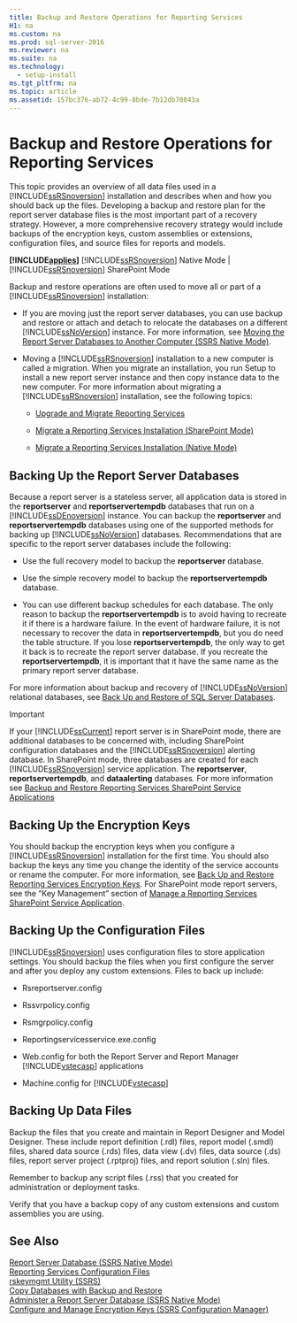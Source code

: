 ```yaml
---
title: Backup and Restore Operations for Reporting Services
H1: na
ms.custom: na
ms.prod: sql-server-2016
ms.reviewer: na
ms.suite: na
ms.technology: 
  - setup-install
ms.tgt_pltfrm: na
ms.topic: article
ms.assetid: 157bc376-ab72-4c99-8bde-7b12db70843a
---
```

# Backup and Restore Operations for Reporting Services
  This topic provides an overview of all data files used in a [!INCLUDE[ssRSnoversion](../../Token/Other/ssRSnoversion_md.md)] installation and describes when and how you should back up the files. Developing a backup and restore plan for the report server database files is the most important part of a recovery strategy. However, a more comprehensive recovery strategy would include backups of the encryption keys, custom assemblies or extensions, configuration files, and source files for reports and models.  
  
 **[!INCLUDE[applies](../../Token/Other/applies_md.md)]**  [!INCLUDE[ssRSnoversion](../../Token/Other/ssRSnoversion_md.md)] Native Mode | [!INCLUDE[ssRSnoversion](../../Token/Other/ssRSnoversion_md.md)] SharePoint Mode  
  
 Backup and restore operations are often used to move all or part of a [!INCLUDE[ssRSnoversion](../../Token/Other/ssRSnoversion_md.md)] installation:  
  
-   If you are moving just the report server databases, you can use backup and restore or attach and detach to relocate the databases on a different [!INCLUDE[ssNoVersion](../../Token/Other/ssNoVersion_md.md)] instance. For more information, see [Moving the Report Server Databases to Another Computer &#40;SSRS Native Mode&#41;](../../Topics/TopicNameNotContainA/Moving-the-Report-Server-Databases-to-Another-Computer--SSRS-Native-Mode-.md).  
  
-   Moving a [!INCLUDE[ssRSnoversion](../../Token/Other/ssRSnoversion_md.md)] installation to a new computer is called a migration. When you migrate an installation, you run Setup to install a new report server instance and then copy instance data to the new computer. For more information about migrating a [!INCLUDE[ssRSnoversion](../../Token/Other/ssRSnoversion_md.md)] installation, see the following topics:  
  
    -   [Upgrade and Migrate Reporting Services](../../Topics/TopicNameNotContainA/Upgrade-and-Migrate-Reporting-Services.md)  
  
    -   [Migrate a Reporting Services Installation &#40;SharePoint Mode&#41;](../../Topics/TopicNameContainA/Migrate-a-Reporting-Services-Installation--SharePoint-Mode-.md)  
  
    -   [Migrate a Reporting Services Installation &#40;Native Mode&#41;](../../Topics/TopicNameContainA/Migrate-a-Reporting-Services-Installation--Native-Mode-.md)  
  
## Backing Up the Report Server Databases  
 Because a report server is a stateless server, all application data is stored in the **reportserver** and **reportservertempdb** databases that run on a [!INCLUDE[ssDEnoversion](../../Token/Other/ssDEnoversion_md.md)] instance. You can backup the **reportserver** and **reportservertempdb** databases using one of the supported methods for backing up [!INCLUDE[ssNoVersion](../../Token/Other/ssNoVersion_md.md)] databases. Recommendations that are specific to the report server databases include the following:  
  
-   Use the full recovery model to backup the **reportserver** database.  
  
-   Use the simple recovery model to backup the **reportservertempdb** database.  
  
-   You can use different backup schedules for each database. The only reason to backup the **reportservertempdb** is to avoid having to recreate it if there is a hardware failure. In the event of hardware failure, it is not necessary to recover the data in **reportservertempdb**, but you do need the table structure. If you lose **reportservertempdb**, the only way to get it back is to recreate the report server database. If you recreate the **reportservertempdb**, it is important that it have the same name as the primary report server database.  
  
 For more information about backup and recovery of [!INCLUDE[ssNoVersion](../../Token/Other/ssNoVersion_md.md)] relational databases, see [Back Up and Restore of SQL Server Databases](../../Topics/TopicNameNotContainA/Back-Up-and-Restore-of-SQL-Server-Databases.md).  
  
> [!IMPORTANT]  
>  If your [!INCLUDE[ssCurrent](../../Token/Other/ssCurrent_md.md)] report server is in SharePoint mode, there are additional databases to be concerned with, including SharePoint configuration databases and the [!INCLUDE[ssRSnoversion](../../Token/Other/ssRSnoversion_md.md)] alerting database. In SharePoint mode, three databases are created for each [!INCLUDE[ssRSnoversion](../../Token/Other/ssRSnoversion_md.md)] service application. The **reportserver**, **reportservertempdb**, and **dataalerting** databases. For more information see [Backup and Restore Reporting Services SharePoint Service Applications](../../Topics/TopicNameNotContainA/Backup-and-Restore-Reporting-Services-SharePoint-Service-Applications.md)  
  
## Backing Up the Encryption Keys  
 You should backup the encryption keys when you configure a [!INCLUDE[ssRSnoversion](../../Token/Other/ssRSnoversion_md.md)] installation for the first time. You should also backup the keys any time you change the identity of the service accounts or rename the computer. For more information, see [Back Up and Restore Reporting Services Encryption Keys](../../Topics/TopicNameNotContainA/Back-Up-and-Restore-Reporting-Services-Encryption-Keys.md). For SharePoint mode report servers, see the “Key Management” section of [Manage a Reporting Services SharePoint Service Application](../../Topics/TopicNameContainA/Manage-a-Reporting-Services-SharePoint-Service-Application.md).  
  
## Backing Up the Configuration Files  
 [!INCLUDE[ssRSnoversion](../../Token/Other/ssRSnoversion_md.md)] uses configuration files to store application settings. You should backup the files when you first configure the server and after you deploy any custom extensions. Files to back up include:  
  
-   Rsreportserver.config  
  
-   Rssvrpolicy.config  
  
-   Rsmgrpolicy.config  
  
-   Reportingservicesservice.exe.config  
  
-   Web.config for both the Report Server and Report Manager [!INCLUDE[vstecasp](../../Token/Other/vstecasp_md.md)] applications  
  
-   Machine.config for [!INCLUDE[vstecasp](../../Token/Other/vstecasp_md.md)]  
  
## Backing Up Data Files  
 Backup the files that you create and maintain in Report Designer and Model Designer. These include report definition \(.rdl\) files, report model \(.smdl\) files, shared data source \(.rds\) files, data view \(.dv\) files, data source \(.ds\) files, report server project \(.rptproj\) files, and report solution \(.sln\) files.  
  
 Remember to backup any script files \(.rss\) that you created for administration or deployment tasks.  
  
 Verify that you have a backup copy of any custom extensions and custom assemblies you are using.  
  
## See Also  
 [Report Server Database &#40;SSRS Native Mode&#41;](../../Topics/TopicNameNotContainA/Report-Server-Database--SSRS-Native-Mode-.md)   
 [Reporting Services Configuration Files](../../Topics/TopicNameNotContainA/Reporting-Services-Configuration-Files.md)   
 [rskeymgmt Utility &#40;SSRS&#41;](../../Topics/TopicNameNotContainA/rskeymgmt-Utility--SSRS-.md)   
 [Copy Databases with Backup and Restore](../../Topics/TopicNameNotContainA/Copy-Databases-with-Backup-and-Restore.md)   
 [Administer a Report Server Database &#40;SSRS Native Mode&#41;](../../Topics/TopicNameContainA/Administer-a-Report-Server-Database--SSRS-Native-Mode-.md)   
 [Configure and Manage Encryption Keys &#40;SSRS Configuration Manager&#41;](../../Topics/TopicNameNotContainA/Configure-and-Manage-Encryption-Keys--SSRS-Configuration-Manager-.md)  
  
  
